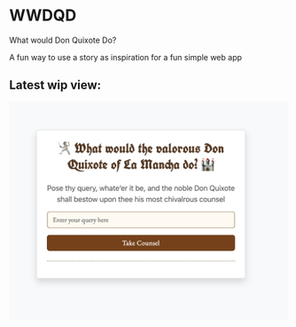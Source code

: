 # WWDQD
What would Don Quixote Do?

A fun way to use a story as inspiration for a fun simple web app

## Latest wip view: 
![Screenshot of web app so far](https://github.com/jcqln2/WWDQD/blob/ca59e321453bf1ba5ad067d7b8ac9801f2571d6e/images/WIP%20latest%20view.png )

